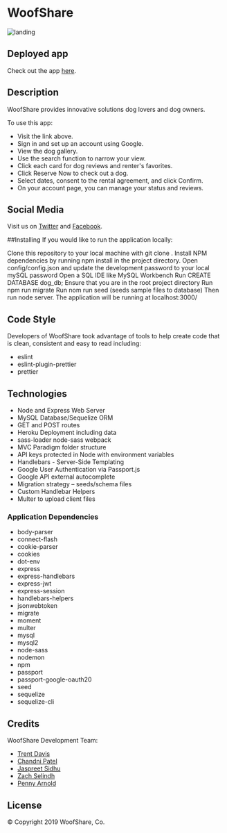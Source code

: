 # WoofShare

![landing](https://i.imgur.com/KAbv4da.jpg)

## Deployed app

Check out the app [here](https://polar-basin-98786.herokuapp.com/).

## Description

WoofShare provides innovative solutions dog lovers and dog owners.

To use this app:

- Visit the link above.
- Sign in and set up an account using Google.
- View the dog gallery.
- Use the search function to narrow your view.
- Click each card for dog reviews and renter's favorites.
- Click Reserve Now to check out a dog.
- Select dates, consent to the rental agreement, and click Confirm.
- On your account page, you can manage your status and reviews.

## Social Media

Visit us on [Twitter](https://twitter.com/woofshare) and [Facebook](https://www.facebook.com/WoofShare/?modal=admin_todo_tour).

##Installing
If you would like to run the application locally:

Clone this repository to your local machine with git clone <repo-url>.
Install NPM dependencies by running npm install in the project directory.
Open config/config.json and update the development password to your local mySQL password
Open a SQL IDE like MySQL Workbench
Run CREATE DATABASE dog_db;
Ensure that you are in the root project directory
Run npm run migrate
Run nom run seed (seeds sample files to database)
Then run node server.
The application will be running at localhost:3000/


## Code Style

Developers of WoofShare took advantage of tools to help create code that is clean, consistent and easy to read including:

- eslint
- eslint-plugin-prettier
- prettier

## Technologies

- Node and Express Web Server
- MySQL Database/Sequelize ORM
- GET and POST routes
- Heroku Deployment including data
- sass-loader node-sass webpack
- MVC Paradigm folder structure
- API keys protected in Node with environment variables
- Handlebars - Server-Side Templating
- Google User Authentication via Passport.js
- Google API external autocomplete
- Migration strategy – seeds/schema files
- Custom Handlebar Helpers
- Multer to upload client files

### Application Dependencies

- body-parser
- connect-flash
- cookie-parser
- cookies
- dot-env
- express
- express-handlebars
- express-jwt
- express-session
- handlebars-helpers
- jsonwebtoken
- migrate
- moment
- multer
- mysql
- mysql2
- node-sass
- nodemon
- npm
- passport
- passport-google-oauth20
- seed
- sequelize
- sequelize-cli

## Credits

WoofShare Development Team:

- [Trent Davis](https://github.com/trentdavis78)
- [Chandni Patel](https://github.com/chandnibpatel)
- [Jaspreet Sidhu](https://github.com/jaspreetsidhu)
- [Zach Selindh](https://github.com/ZachSelindh)
- [Penny Arnold](https://github.com/PennyArnold)

## License

© Copyright 2019
WoofShare, Co.
